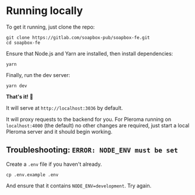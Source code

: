 # Running locally

To get it running, just clone the repo:

```
git clone https://gitlab.com/soapbox-pub/soapbox-fe.git
cd soapbox-fe
```

Ensure that Node.js and Yarn are installed, then install dependencies:

```
yarn
```

Finally, run the dev server:

```
yarn dev
```

**That's it!** 🎉

It will serve at `http://localhost:3036` by default.

It will proxy requests to the backend for you.
For Pleroma running on `localhost:4000` (the default) no other changes are required, just start a local Pleroma server and it should begin working.

## Troubleshooting: `ERROR: NODE_ENV must be set`

Create a `.env` file if you haven't already.

```
cp .env.example .env
```

And ensure that it contains `NODE_ENV=development`.
Try again.
